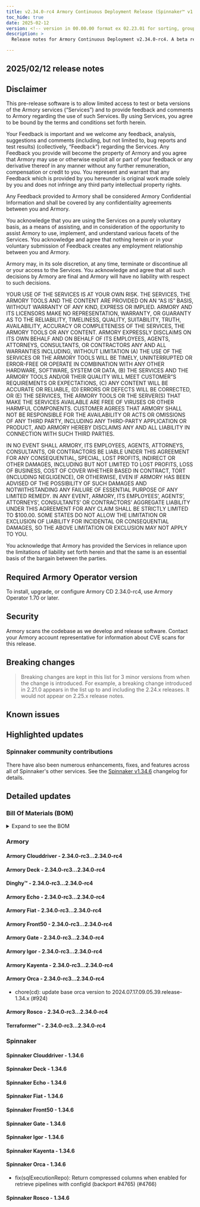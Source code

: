```yaml
---
title: v2.34.0-rc4 Armory Continuous Deployment Release (Spinnaker™ v1.34.6)
toc_hide: true
date: 2025-02-12
version: <!-- version in 00.00.00 format ex 02.23.01 for sorting, grouping -->
description: >
  Release notes for Armory Continuous Deployment v2.34.0-rc4. A beta release is not meant for installation in production environments.

---
```


## 2025/02/12 release notes

## Disclaimer

This pre-release software is to allow limited access to test or beta versions of the Armory services (“Services”) and to provide feedback and comments to Armory regarding the use of such Services. By using Services, you agree to be bound by the terms and conditions set forth herein.

Your Feedback is important and we welcome any feedback, analysis, suggestions and comments (including, but not limited to, bug reports and test results) (collectively, “Feedback”) regarding the Services. Any Feedback you provide will become the property of Armory and you agree that Armory may use or otherwise exploit all or part of your feedback or any derivative thereof in any manner without any further remuneration, compensation or credit to you. You represent and warrant that any Feedback which is provided by you hereunder is original work made solely by you and does not infringe any third party intellectual property rights.

Any Feedback provided to Armory shall be considered Armory Confidential Information and shall be covered by any confidentiality agreements between you and Armory.

You acknowledge that you are using the Services on a purely voluntary basis, as a means of assisting, and in consideration of the opportunity to assist Armory to use, implement, and understand various facets of the Services. You acknowledge and agree that nothing herein or in your voluntary submission of Feedback creates any employment relationship between you and Armory.

Armory may, in its sole discretion, at any time, terminate or discontinue all or your access to the Services. You acknowledge and agree that all such decisions by Armory are final and Armory will have no liability with respect to such decisions.

YOUR USE OF THE SERVICES IS AT YOUR OWN RISK. THE SERVICES, THE ARMORY TOOLS AND THE CONTENT ARE PROVIDED ON AN “AS IS” BASIS, WITHOUT WARRANTY OF ANY KIND, EXPRESS OR IMPLIED. ARMORY AND ITS LICENSORS MAKE NO REPRESENTATION, WARRANTY, OR GUARANTY AS TO THE RELIABILITY, TIMELINESS, QUALITY, SUITABILITY, TRUTH, AVAILABILITY, ACCURACY OR COMPLETENESS OF THE SERVICES, THE ARMORY TOOLS OR ANY CONTENT. ARMORY EXPRESSLY DISCLAIMS ON ITS OWN BEHALF AND ON BEHALF OF ITS EMPLOYEES, AGENTS, ATTORNEYS, CONSULTANTS, OR CONTRACTORS ANY AND ALL WARRANTIES INCLUDING, WITHOUT LIMITATION (A) THE USE OF THE SERVICES OR THE ARMORY TOOLS WILL BE TIMELY, UNINTERRUPTED OR ERROR-FREE OR OPERATE IN COMBINATION WITH ANY OTHER HARDWARE, SOFTWARE, SYSTEM OR DATA, (B) THE SERVICES AND THE ARMORY TOOLS AND/OR THEIR QUALITY WILL MEET CUSTOMER”S REQUIREMENTS OR EXPECTATIONS, (C) ANY CONTENT WILL BE ACCURATE OR RELIABLE, (D) ERRORS OR DEFECTS WILL BE CORRECTED, OR (E) THE SERVICES, THE ARMORY TOOLS OR THE SERVER(S) THAT MAKE THE SERVICES AVAILABLE ARE FREE OF VIRUSES OR OTHER HARMFUL COMPONENTS. CUSTOMER AGREES THAT ARMORY SHALL NOT BE RESPONSIBLE FOR THE AVAILABILITY OR ACTS OR OMISSIONS OF ANY THIRD PARTY, INCLUDING ANY THIRD-PARTY APPLICATION OR PRODUCT, AND ARMORY HEREBY DISCLAIMS ANY AND ALL LIABILITY IN CONNECTION WITH SUCH THIRD PARTIES.

IN NO EVENT SHALL ARMORY, ITS EMPLOYEES, AGENTS, ATTORNEYS, CONSULTANTS, OR CONTRACTORS BE LIABLE UNDER THIS AGREEMENT FOR ANY CONSEQUENTIAL, SPECIAL, LOST PROFITS, INDIRECT OR OTHER DAMAGES, INCLUDING BUT NOT LIMITED TO LOST PROFITS, LOSS OF BUSINESS, COST OF COVER WHETHER BASED IN CONTRACT, TORT (INCLUDING NEGLIGENCE), OR OTHERWISE, EVEN IF ARMORY HAS BEEN ADVISED OF THE POSSIBILITY OF SUCH DAMAGES AND NOTWITHSTANDING ANY FAILURE OF ESSENTIAL PURPOSE OF ANY LIMITED REMEDY. IN ANY EVENT, ARMORY, ITS EMPLOYEES’, AGENTS’, ATTORNEYS’, CONSULTANTS’ OR CONTRACTORS’ AGGREGATE LIABILITY UNDER THIS AGREEMENT FOR ANY CLAIM SHALL BE STRICTLY LIMITED TO $100.00. SOME STATES DO NOT ALLOW THE LIMITATION OR EXCLUSION OF LIABILITY FOR INCIDENTAL OR CONSEQUENTIAL DAMAGES, SO THE ABOVE LIMITATION OR EXCLUSION MAY NOT APPLY TO YOU.

You acknowledge that Armory has provided the Services in reliance upon the limitations of liability set forth herein and that the same is an essential basis of the bargain between the parties.


## Required Armory Operator version

To install, upgrade, or configure Armory CD 2.34.0-rc4, use Armory Operator 1.70 or later.

## Security

Armory scans the codebase as we develop and release software. Contact your Armory account representative for information about CVE scans for this release.

## Breaking changes
<!-- Copy/paste from the previous version if there are recent ones. We can drop breaking changes after 3 minor versions. Add new ones from OSS and Armory. -->

> Breaking changes are kept in this list for 3 minor versions from when the change is introduced. For example, a breaking change introduced in 2.21.0 appears in the list up to and including the 2.24.x releases. It would not appear on 2.25.x release notes.

## Known issues
<!-- Copy/paste known issues from the previous version if they're not fixed. Add new ones from OSS and Armory. If there aren't any issues, state that so readers don't think we forgot to fill out this section. -->

## Highlighted updates

<!--
Each item category (such as UI) under here should be an h3 (###). List the following info that service owners should be able to provide:
- Major changes or new features we want to call out for Armory and OSS. Changes should be grouped under end user understandable sections. For example, instead of Deck, use UI. Instead of Fiat, use Permissions.
- Fixes to any known issues from previous versions that we have in release notes. These can all be grouped under a Fixed issues H3.
-->




###  Spinnaker community contributions

There have also been numerous enhancements, fixes, and features across all of Spinnaker's other services. See the
[Spinnaker v1.34.6](https://www.spinnaker.io/changelogs/1.34.6-changelog/) changelog for details.

## Detailed updates

### Bill Of Materials (BOM)

<details><summary>Expand to see the BOM</summary>
<pre class="highlight">
<code>artifactSources:
  dockerRegistry: docker.io/armory
dependencies:
  redis:
    commit: null
    version: 2:2.8.4-2
services:
  clouddriver:
    commit: 94c77a6b398a40993e6fba92e5692393d8f22564
    version: 2.34.0-rc4
  deck:
    commit: 63cd2960432f7921cecefc634bc5b187473832fe
    version: 2.34.0-rc4
  dinghy:
    commit: fbba492fb3d6c116d75f9ca959f6b5d84ab473a6
    version: 2.34.0-rc4
  echo:
    commit: 23909434bf95a0891a5ab256e5fccf5d7d8b6ed3
    version: 2.34.0-rc4
  fiat:
    commit: e8be593635189433704d0a7945fa1335c24ac896
    version: 2.34.0-rc4
  front50:
    commit: cce826e7cc2203970da4ebd37ccd9a91d9b39790
    version: 2.34.0-rc4
  gate:
    commit: 313be459112c23139adf1ef2717a850cc7797485
    version: 2.34.0-rc4
  igor:
    commit: e327e854cd7487881c15f4005f739b69ca4d7850
    version: 2.34.0-rc4
  kayenta:
    commit: 840e7e93fbc83c7704895307fe057b84d14776f2
    version: 2.34.0-rc4
  monitoring-daemon:
    commit: null
    version: 2.26.0
  monitoring-third-party:
    commit: null
    version: 2.26.0
  orca:
    commit: b52430340a82dd536d4e6d13c5b9b44962452ff2
    version: 2.34.0-rc4
  rosco:
    commit: 23db1000615781164ae3042eed3ef8cf298d7da4
    version: 2.34.0-rc4
  terraformer:
    commit: 559abc8056e0f1c90d6bc737c57688f7c747c0ba
    version: 2.34.0-rc4
timestamp: "2024-07-17 11:24:58"
version: 2.34.0-rc4
</code>
</pre>
</details>

### Armory


#### Armory Clouddriver - 2.34.0-rc3...2.34.0-rc4


#### Armory Deck - 2.34.0-rc3...2.34.0-rc4


#### Dinghy™ - 2.34.0-rc3...2.34.0-rc4


#### Armory Echo - 2.34.0-rc3...2.34.0-rc4


#### Armory Fiat - 2.34.0-rc3...2.34.0-rc4


#### Armory Front50 - 2.34.0-rc3...2.34.0-rc4


#### Armory Gate - 2.34.0-rc3...2.34.0-rc4


#### Armory Igor - 2.34.0-rc3...2.34.0-rc4


#### Armory Kayenta - 2.34.0-rc3...2.34.0-rc4


#### Armory Orca - 2.34.0-rc3...2.34.0-rc4

  - chore(cd): update base orca version to 2024.07.17.09.05.39.release-1.34.x (#924)

#### Armory Rosco - 2.34.0-rc3...2.34.0-rc4


#### Terraformer™ - 2.34.0-rc3...2.34.0-rc4



### Spinnaker


#### Spinnaker Clouddriver - 1.34.6


#### Spinnaker Deck - 1.34.6


#### Spinnaker Echo - 1.34.6


#### Spinnaker Fiat - 1.34.6


#### Spinnaker Front50 - 1.34.6


#### Spinnaker Gate - 1.34.6


#### Spinnaker Igor - 1.34.6


#### Spinnaker Kayenta - 1.34.6


#### Spinnaker Orca - 1.34.6

  - fix(sqlExecutionRepo): Return compressed columns when enabled for retrieve pipelines with configId (backport #4765) (#4766)

#### Spinnaker Rosco - 1.34.6


